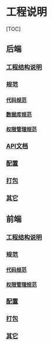 # 工程说明

[TOC]

## 后端

### [工程结构说明](https://github.com/atlanta-team/code-book/blob/master/backend/%E5%B7%A5%E7%A8%8B%E7%BB%93%E6%9E%84%E8%AF%B4%E6%98%8E.md)

### 规范

#### [代码规范](https://github.com/atlanta-team/code-book/blob/master/backend/%E4%BB%A3%E7%A0%81%E8%A7%84%E8%8C%83.md)

#### [数据库规范](https://github.com/atlanta-team/code-book/blob/master/backend/%E6%95%B0%E6%8D%AE%E5%BA%93%E8%A7%84%E8%8C%83.md)

#### [权限管理规范](https://github.com/atlanta-team/code-book/blob/master/backend/%E6%9D%83%E9%99%90%E7%AE%A1%E7%90%86%E8%A7%84%E8%8C%83.md)

### [API文档](https://github.com/atlanta-team/code-book/blob/master/backend/API%E6%96%87%E6%A1%A3.md)

### [配置](https://github.com/atlanta-team/code-book/blob/master/backend/%E9%85%8D%E7%BD%AE.md)

### [打包](https://github.com/atlanta-team/code-book/blob/master/backend/%E6%89%93%E5%8C%85.md)

### [其它](https://github.com/atlanta-team/code-book/blob/master/backend/%E5%85%B6%E5%AE%83.md)

## 前端

### [工程结构说明](https://github.com/atlanta-team/code-book/blob/master/frontend/%E5%B7%A5%E7%A8%8B%E7%BB%93%E6%9E%84%E8%AF%B4%E6%98%8E.md)

### 规范

#### [代码规范](https://github.com/atlanta-team/code-book/blob/master/frontend/%E4%BB%A3%E7%A0%81%E8%A7%84%E8%8C%83.md)

#### [权限管理规范](https://github.com/atlanta-team/code-book/blob/master/frontend/%E6%9D%83%E9%99%90%E7%AE%A1%E7%90%86%E8%A7%84%E8%8C%83.md)

### [配置](https://github.com/atlanta-team/code-book/blob/master/frontend/%E9%85%8D%E7%BD%AE.md)

### [打包](https://github.com/atlanta-team/code-book/blob/master/frontend/%E6%89%93%E5%8C%85.md)

### [其它](https://github.com/atlanta-team/code-book/blob/master/frontend/%E5%85%B6%E5%AE%83.md)
